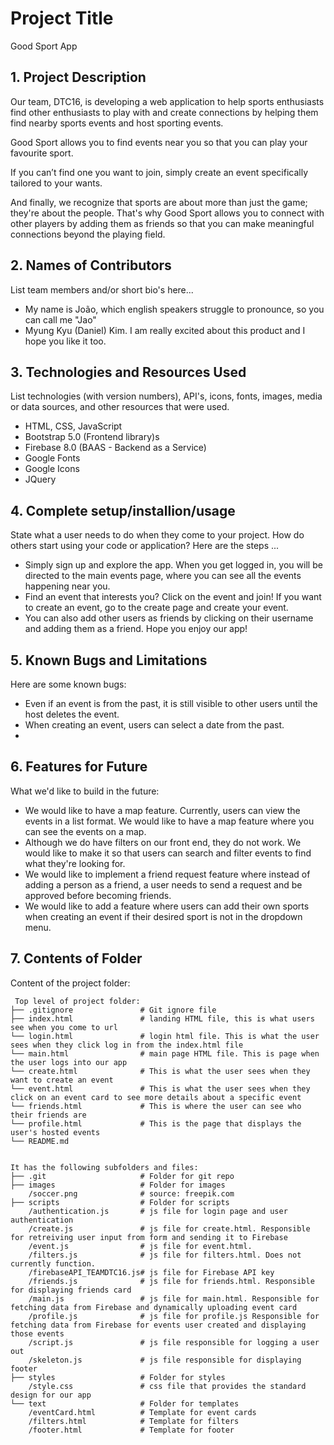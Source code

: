 # Project Title
Good Sport App

## 1. Project Description
Our team, DTC16, is developing a web application to help sports enthusiasts find other enthusiasts to play with and create connections by helping them find nearby sports events and host sporting events.

Good Sport allows you to find events near you so that you can play your favourite sport. 

If you can’t find one you want to join, simply create an event specifically tailored to your wants.

And finally,  we recognize that sports are about more than just the game; they're about the people. That's why Good Sport allows you to connect with other players by adding them as friends so that you can make meaningful connections beyond the playing field.

## 2. Names of Contributors
List team members and/or short bio's here... 
* My name is João, which english speakers struggle to pronounce, so you can call me "Jao"
* Myung Kyu (Daniel) Kim. I am really excited about this product and I hope you like it too.

	
## 3. Technologies and Resources Used
List technologies (with version numbers), API's, icons, fonts, images, media or data sources, and other resources that were used.
* HTML, CSS, JavaScript
* Bootstrap 5.0 (Frontend library)s
* Firebase 8.0 (BAAS - Backend as a Service)
* Google Fonts
* Google Icons
* JQuery

## 4. Complete setup/installion/usage
State what a user needs to do when they come to your project.  How do others start using your code or application?
Here are the steps ...
* Simply sign up and explore the app. When you get logged in, you will be directed to the main events page, where you can see all the events happening near you. 
* Find an event that interests you? Click on the event and join! If you want to create an event, go to the create page and create your event.
* You can also add other users as friends by clicking on their username and adding them as a friend. Hope you enjoy our app!

## 5. Known Bugs and Limitations
Here are some known bugs:
* Even if an event is from the past, it is still visible to other users until the host deletes the event. 
* When creating an event, users can select a date from the past.
* 

## 6. Features for Future
What we'd like to build in the future:
* We would like to have a map feature. Currently, users can view the events in a list format. We would like to have a map feature where you can see the events on a map.
* Although we do have filters on our front end, they do not work. We would like to make it so that users can search and filter events to find what they're looking for. 
* We would like to implement a friend request feature where instead of adding a person as a friend, a user needs to send a request and be approved before becoming friends.
* We would like to add a feature where users can add their own sports when creating an event if their desired sport is not in the dropdown menu.
	
## 7. Contents of Folder
Content of the project folder:

```
 Top level of project folder: 
├── .gitignore               # Git ignore file
├── index.html               # landing HTML file, this is what users see when you come to url
└── login.html               # login html file. This is what the user sees when they click log in from the index.html file
└── main.html                # main page HTML file. This is page when the user logs into our app
└── create.html              # This is what the user sees when they want to create an event
└── event.html               # This is what the user sees when they click on an event card to see more details about a specific event
└── friends.html             # This is where the user can see who their friends are
└── profile.html             # This is the page that displays the user's hosted events
└── README.md


It has the following subfolders and files:
├── .git                     # Folder for git repo
├── images                   # Folder for images
    /soccer.png              # source: freepik.com
├── scripts                  # Folder for scripts
    /authentication.js       # js file for login page and user authentication
    /create.js               # js file for create.html. Responsible for retreiving user input from form and sending it to Firebase
    /event.js                # js file for event.html. 
    /filters.js              # js file for filters.html. Does not currently function.
    /firebaseAPI_TEAMDTC16.js# js file for Firebase API key
    /friends.js              # js file for friends.html. Responsible for displaying friends card
    /main.js                 # js file for main.html. Responsible for fetching data from Firebase and dynamically uploading event card
    /profile.js              # js file for profile.js Responsible for fetching data from Firebase for events user created and displaying those events
    /script.js               # js file responsible for logging a user out
    /skeleton.js             # js file responsible for displaying footer
├── styles                   # Folder for styles
    /style.css               # css file that provides the standard design for our app
└── text                     # Folder for templates
    /eventCard.html          # Template for event cards
    /filters.html            # Template for filters
    /footer.html             # Template for footer
```


